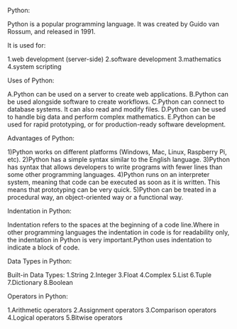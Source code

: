 Python:

Python is a popular programming language. It was created by Guido van Rossum, and released in 1991.

It is used for:

1.web development (server-side)
2.software development
3.mathematics
4.system scripting

Uses of Python:

A.Python can be used on a server to create web applications.
B.Python can be used alongside software to create workflows.
C.Python can connect to database systems. It can also read and modify files.
D.Python can be used to handle big data and perform complex mathematics.
E.Python can be used for rapid prototyping, or for production-ready software development.

Advantages of Python:

1)Python works on different platforms (Windows, Mac, Linux, Raspberry Pi, etc).
2)Python has a simple syntax similar to the English language.
3)Python has syntax that allows developers to write programs with fewer lines than some other programming languages.
4)Python runs on an interpreter system, meaning that code can be executed as soon as it is written. This means that prototyping can be very quick.
5)Python can be treated in a procedural way, an object-oriented way or a functional way.

Indentation in Python:

Indentation refers to the spaces at the beginning of a code line.Where in other programming languages the indentation in code is for readability only, the indentation in Python is very important.Python uses indentation to indicate a block of code.

Data Types in Python:

Built-in Data Types:
1.String
2.Integer
3.Float
4.Complex
5.List
6.Tuple
7.Dictionary
8.Boolean

Operators in Python:

1.Arithmetic operators
2.Assignment operators
3.Comparison operators
4.Logical operators
5.Bitwise operators
